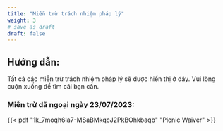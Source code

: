 ```yaml
---
title: "Miễn trừ trách nhiệm pháp lý"
weight: 3
# save as draft
draft: false
---
```


## Hướng dẫn:

Tất cả các miễn trừ trách nhiệm pháp lý sẽ được hiển thị ở đây. Vui lòng cuộn xuống để tìm cái bạn cần.

### Miễn trừ dã ngoại ngày 23/07/2023:

{{< pdf "1k_7moqh6Ia7-MSaBMkqcJ2PkBOhkbaqb" "Picnic Waiver" >}}
